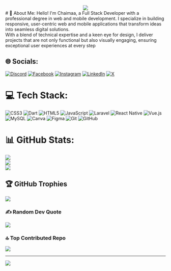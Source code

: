 <div align="center">
  <img src="https://readme-typing-svg.herokuapp.com?font=Playfair+Display&weight=500&color=213555&size=24&lines=Hi+!,+I'm+Chaimaa+Chouhaibi;I'm+a+Web+Developer;I'm+a+Mobile+App+Developer;Glad+to+have+you+here+!" />
</div>
# 💫 About Me:
Hello! I'm Chaimaa, a Full Stack Developer with a professional degree in web and mobile development. I specialize in building responsive, user-centric web and mobile applications that transform ideas into seamless digital solutions.<br>With a blend of technical expertise and a keen eye for design, I deliver projects that are not only functional but also visually engaging, ensuring exceptional user experiences at every step


## 🌐 Socials:
[![Discord](https://img.shields.io/badge/Discord-%237289DA.svg?logo=discord&logoColor=white)](https://discord.gg/chaimaachouhaibi) [![Facebook](https://img.shields.io/badge/Facebook-%231877F2.svg?logo=Facebook&logoColor=white)](https://facebook.com/https://web.facebook.com/chaimaa.ell.3511?locale=fr_FR) [![Instagram](https://img.shields.io/badge/Instagram-%23E4405F.svg?logo=Instagram&logoColor=white)](https://instagram.com/https://www.instagram.com/chaimaa_chouhaibi/) [![LinkedIn](https://img.shields.io/badge/LinkedIn-%230077B5.svg?logo=linkedin&logoColor=white)](https://linkedin.com/in/https://www.linkedin.com/in/chaimaa-chouhaibi-40712030a/) [![X](https://img.shields.io/badge/X-black.svg?logo=X&logoColor=white)](https://x.com/@chouhaibi1) 

# 💻 Tech Stack:
![CSS3](https://img.shields.io/badge/css3-%231572B6.svg?style=flat&logo=css3&logoColor=white) ![Dart](https://img.shields.io/badge/dart-%230175C2.svg?style=flat&logo=dart&logoColor=white) ![HTML5](https://img.shields.io/badge/html5-%23E34F26.svg?style=flat&logo=html5&logoColor=white) ![JavaScript](https://img.shields.io/badge/javascript-%23323330.svg?style=flat&logo=javascript&logoColor=%23F7DF1E) ![Laravel](https://img.shields.io/badge/laravel-%23FF2D20.svg?style=flat&logo=laravel&logoColor=white) ![React Native](https://img.shields.io/badge/react_native-%2320232a.svg?style=flat&logo=react&logoColor=%2361DAFB) ![Vue.js](https://img.shields.io/badge/vue.js-%2335495e.svg?style=flat&logo=vuedotjs&logoColor=%234FC08D) ![MySQL](https://img.shields.io/badge/mysql-4479A1.svg?style=flat&logo=mysql&logoColor=white) ![Canva](https://img.shields.io/badge/Canva-%2300C4CC.svg?style=flat&logo=Canva&logoColor=white) ![Figma](https://img.shields.io/badge/figma-%23F24E1E.svg?style=flat&logo=figma&logoColor=white) ![Git](https://img.shields.io/badge/git-%23F05033.svg?style=flat&logo=git&logoColor=white) ![GitHub](https://img.shields.io/badge/github-%23121011.svg?style=flat&logo=github&logoColor=white)
# 📊 GitHub Stats:
![](https://github-readme-stats.vercel.app/api?username=ChaimaaChouhaibi&theme=holi&hide_border=true&include_all_commits=false&count_private=false)<br/>
![](https://github-readme-streak-stats.herokuapp.com/?user=ChaimaaChouhaibi&theme=holi&hide_border=true)<br/>
![](https://github-readme-stats.vercel.app/api/top-langs/?username=ChaimaaChouhaibi&theme=holi&hide_border=true&include_all_commits=false&count_private=false&layout=compact)

## 🏆 GitHub Trophies
![](https://github-profile-trophy.vercel.app/?username=ChaimaaChouhaibi&theme=blue_navy&no-frame=false&no-bg=true&margin-w=4)

### ✍️ Random Dev Quote
![](https://quotes-github-readme.vercel.app/api?type=horizontal&theme=light)

### 🔝 Top Contributed Repo
![](https://github-contributor-stats.vercel.app/api?username=ChaimaaChouhaibi&limit=5&theme=holi&combine_all_yearly_contributions=true)

---
[![](https://visitcount.itsvg.in/api?id=ChaimaaChouhaibi&icon=7&color=1)](https://visitcount.itsvg.in)

<!-- Proudly created with GPRM ( https://gprm.itsvg.in ) -->
